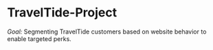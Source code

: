 # TravelTide-Project
*Goal:* Segmenting TravelTide customers based on website behavior to enable targeted perks.
